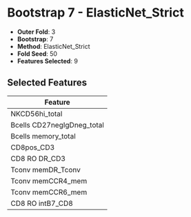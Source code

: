 # Bootstrap 7 - ElasticNet_Strict

- **Outer Fold**: 3
- **Bootstrap**: 7
- **Method**: ElasticNet_Strict
- **Fold Seed**: 50
- **Features Selected**: 9

## Selected Features

| Feature |
|---------|
| NKCD56hi_total |
| Bcells CD27negIgDneg_total |
| Bcells memory_total |
| CD8pos_CD3 |
| CD8 RO DR_CD3 |
| Tconv memDR_Tconv |
| Tconv memCCR4_mem |
| Tconv memCCR6_mem |
| CD8 RO intB7_CD8 |
